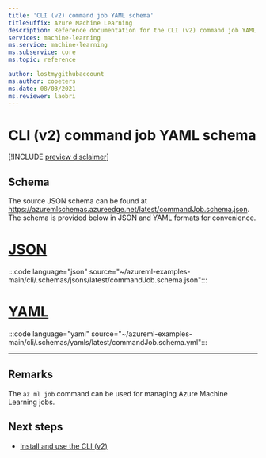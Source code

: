 ```yaml
---
title: 'CLI (v2) command job YAML schema'
titleSuffix: Azure Machine Learning
description: Reference documentation for the CLI (v2) command job YAML schema.
services: machine-learning
ms.service: machine-learning
ms.subservice: core
ms.topic: reference

author: lostmygithubaccount
ms.author: copeters
ms.date: 08/03/2021
ms.reviewer: laobri
---
```


# CLI (v2) command job YAML schema

[!INCLUDE [preview disclaimer](../../includes/machine-learning-preview-generic-disclaimer.md)]

## Schema

The source JSON schema can be found at https://azuremlschemas.azureedge.net/latest/commandJob.schema.json. The schema is provided below in JSON and YAML formats for convenience.

# [JSON](#tab/json)

:::code language="json" source="~/azureml-examples-main/cli/.schemas/jsons/latest/commandJob.schema.json":::

# [YAML](#tab/yaml)

:::code language="yaml" source="~/azureml-examples-main/cli/.schemas/yamls/latest/commandJob.schema.yml":::

---

## Remarks

The `az ml job` command can be used for managing Azure Machine Learning jobs.

## Next steps

- [Install and use the CLI (v2)](how-to-configure-cli.md)
